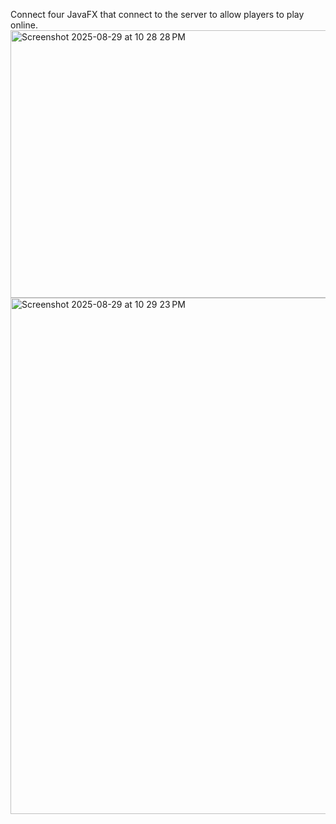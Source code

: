 Connect four JavaFX that connect to the server to allow players to play online. 
<img width="1015" height="428" alt="Screenshot 2025-08-29 at 10 28 28 PM" src="https://github.com/user-attachments/assets/339d8225-1ce9-4448-9ef8-aa23d5a52a21" />
<img width="1506" height="826" alt="Screenshot 2025-08-29 at 10 29 23 PM" src="https://github.com/user-attachments/assets/6ba131f7-b62b-4277-8d07-a3bf06c59a2f" />
